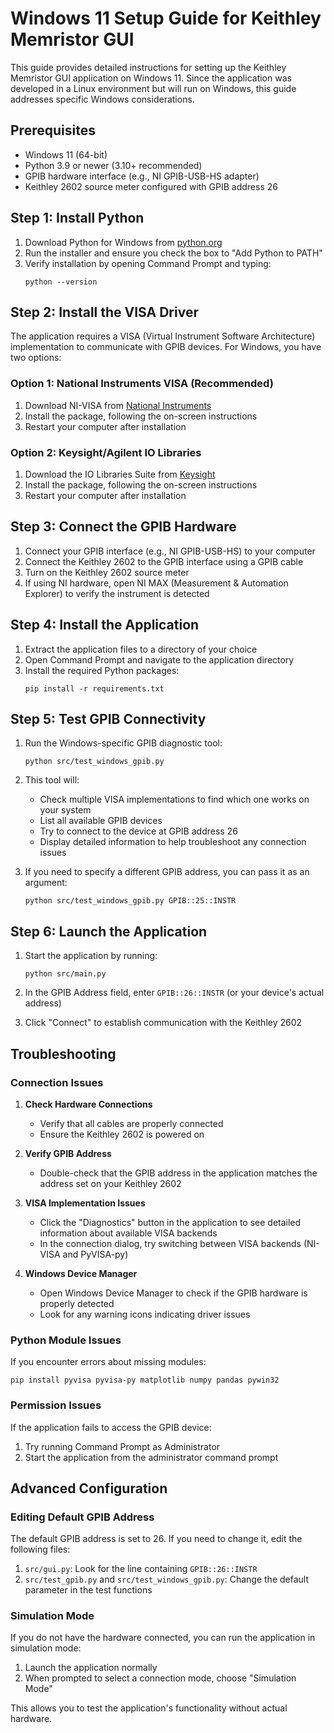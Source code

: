 # Windows 11 Setup Guide for Keithley Memristor GUI

This guide provides detailed instructions for setting up the Keithley Memristor GUI application on Windows 11. Since the application was developed in a Linux environment but will run on Windows, this guide addresses specific Windows considerations.

## Prerequisites

- Windows 11 (64-bit)
- Python 3.9 or newer (3.10+ recommended)
- GPIB hardware interface (e.g., NI GPIB-USB-HS adapter)
- Keithley 2602 source meter configured with GPIB address 26

## Step 1: Install Python

1. Download Python for Windows from [python.org](https://www.python.org/downloads/windows/)
2. Run the installer and ensure you check the box to "Add Python to PATH"
3. Verify installation by opening Command Prompt and typing:
   ```
   python --version
   ```

## Step 2: Install the VISA Driver

The application requires a VISA (Virtual Instrument Software Architecture) implementation to communicate with GPIB devices. For Windows, you have two options:

### Option 1: National Instruments VISA (Recommended)

1. Download NI-VISA from [National Instruments](https://www.ni.com/en-us/support/downloads/drivers/download.ni-visa.html)
2. Install the package, following the on-screen instructions
3. Restart your computer after installation

### Option 2: Keysight/Agilent IO Libraries

1. Download the IO Libraries Suite from [Keysight](https://www.keysight.com/find/iosuite)
2. Install the package, following the on-screen instructions
3. Restart your computer after installation

## Step 3: Connect the GPIB Hardware

1. Connect your GPIB interface (e.g., NI GPIB-USB-HS) to your computer
2. Connect the Keithley 2602 to the GPIB interface using a GPIB cable
3. Turn on the Keithley 2602 source meter
4. If using NI hardware, open NI MAX (Measurement & Automation Explorer) to verify the instrument is detected

## Step 4: Install the Application

1. Extract the application files to a directory of your choice
2. Open Command Prompt and navigate to the application directory
3. Install the required Python packages:
   ```
   pip install -r requirements.txt
   ```

## Step 5: Test GPIB Connectivity

1. Run the Windows-specific GPIB diagnostic tool:
   ```
   python src/test_windows_gpib.py
   ```
2. This tool will:
   - Check multiple VISA implementations to find which one works on your system
   - List all available GPIB devices
   - Try to connect to the device at GPIB address 26
   - Display detailed information to help troubleshoot any connection issues

3. If you need to specify a different GPIB address, you can pass it as an argument:
   ```
   python src/test_windows_gpib.py GPIB::25::INSTR
   ```

## Step 6: Launch the Application

1. Start the application by running:
   ```
   python src/main.py
   ```

2. In the GPIB Address field, enter `GPIB::26::INSTR` (or your device's actual address)
3. Click "Connect" to establish communication with the Keithley 2602

## Troubleshooting

### Connection Issues

1. **Check Hardware Connections**
   - Verify that all cables are properly connected
   - Ensure the Keithley 2602 is powered on

2. **Verify GPIB Address**
   - Double-check that the GPIB address in the application matches the address set on your Keithley 2602

3. **VISA Implementation Issues**
   - Click the "Diagnostics" button in the application to see detailed information about available VISA backends
   - In the connection dialog, try switching between VISA backends (NI-VISA and PyVISA-py)

4. **Windows Device Manager**
   - Open Windows Device Manager to check if the GPIB hardware is properly detected
   - Look for any warning icons indicating driver issues

### Python Module Issues

If you encounter errors about missing modules:

```
pip install pyvisa pyvisa-py matplotlib numpy pandas pywin32
```

### Permission Issues

If the application fails to access the GPIB device:
1. Try running Command Prompt as Administrator
2. Start the application from the administrator command prompt

## Advanced Configuration

### Editing Default GPIB Address

The default GPIB address is set to 26. If you need to change it, edit the following files:

1. `src/gui.py`: Look for the line containing `GPIB::26::INSTR` 
2. `src/test_gpib.py` and `src/test_windows_gpib.py`: Change the default parameter in the test functions

### Simulation Mode

If you do not have the hardware connected, you can run the application in simulation mode:
1. Launch the application normally
2. When prompted to select a connection mode, choose "Simulation Mode"

This allows you to test the application's functionality without actual hardware.
